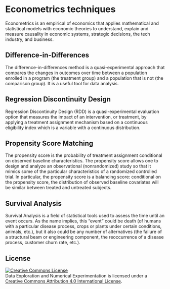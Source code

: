 # Econometrics techniques

Econometrics is an empirical of economics that applies mathematical and
 statistical models with economic theories to understand, explain and measure causality
 in economic systems, strategic decisions, the tech industry, and business.

## Difference-in-Differences

The difference-in-differences method is a quasi-experimental approach that compares 
the changes in outcomes over time between a population enrolled in a program (the treatment group) and 
a population that is not (the comparison group). It is a useful tool for data analysis.

## Regression Discontinuity Design

Regression Discontinuity Design (RDD) is a quasi-experimental evaluation option that
 measures the impact of an intervention, or treatment, by applying a treatment assignment 
mechanism based on a continuous eligibility index which is a variable with a continuous distribution.


## Propensity Score Matching

The propensity score is the probability of treatment assignment conditional on 
observed baseline characteristics. The propensity score allows one to design and analyze 
an observational (nonrandomized) study so that it mimics some of the particular characteristics 
of a randomized controlled trial. In particular, the propensity score is a balancing score: 
conditional on the propensity score, the distribution of observed baseline covariates 
will be similar between treated and untreated subjects.

## Survival Analysis

Survival Analysis is a field of statistical tools used to assess the time until an event occurs. As the
 name implies, this “event” could be death (of humans with a particular disease process, crops or plants
 under certain conditions, animals, etc.), but it also could be any number of alternatives
 (the failure of a structural beam or engineering component, the reoccurrence of a disease process,
customer churn rate, etc.).


## License

<a rel="license" href="http://creativecommons.org/licenses/by/4.0/"><img alt="Creative Commons License" style="border-width:0" src="https://i.creativecommons.org/l/by/4.0/88x31.png" /></a><br /><span xmlns:dct="http://purl.org/dc/terms/" property="dct:title">Data Exploration and Numerical Experimentation</span> is licensed under a <a rel="license" href="http://creativecommons.org/licenses/by/4.0/">Creative Commons Attribution 4.0 International License</a>.
